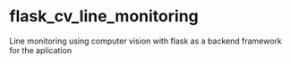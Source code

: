 # flask_cv_line_monitoring
Line monitoring using computer vision with flask as a backend framework for the aplication
